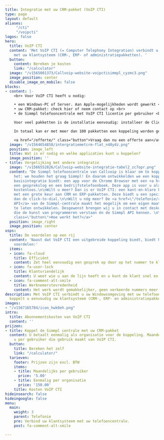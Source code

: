 ```yaml
---
title: Integratie met uw CRM-pakket (VoIP CTI)
type: page
layout: default
aliases: 
     "/cti"
     "/voipcti"
logos: false
hero:
  title: VoIP CTI
  content: 'Met VoIP CTI (= Computer Telephony Integration) verbindt u de Simmpl telefooncentrale
    met uw klantsysteem (CRM-, ERP- of administratiepakketten). '
  button:
    content: Bereken je kosten
    link: "/calculator"
  image: "/v1565001373/Callvoip-website-voipctisimmpl_cyzmc3.png"
  image_position: center
  disable_image_on_mobile: false
blocks:
- content: |-
    <br> Voor VoIP CTI heeft u nodig:

    • een Windows-PC of Server. Aan Apple-mogelijkheden wordt gewerkt <br>
    • uw CRM-pakket: check hier of neem contact op <br>
    • de Simmpl telefooncentrale met VoIP CTI licentie per gebruiker <br>

    Voor veel pakketten is de installatie eenvoudig: installeer de Client software per gebruiker en gebruik de CRM Configurator om de koppeling tot stand te brengen.

    In totaal kan er met meer dan 100 pakketten een koppeling worden gemaakt! Benieuwd of de telefooncentrale gekoppeld kan worden met uw pakket?

    <a href="/offerte/" class="button">Vraag dan nu een offerte aan</a>
  image: "/v1564654858/intergratiemetcrm-flat_n40ydz.png"
  position: image_left
  title: Wat is er nodig en welke applicaties kunt u koppelen?
  image_position: ''
- title: Vergelijking met andere integratie
  image: "/v1566552826/Callvoip-website-integratie-tabel2_zc7opr.png"
  content: "De Simmpl telefooncentrale van Callvoip is klaar om te koppelen!\nU weet
    het: we houden het graag Simmpl! En daarom ontwikkelden we een koppeling die een
    basisintegratie biedt: een app voor de Chrome Browser met een <a href=\"/telefonie/clicktodial/\">Click-to-Dial</a>,
    een gesprekslog en een bedrijfstelefoonboek. Deze app is voor u als Simmpl klant
    kostenloos.\n\nWilt u meer? Dan is er VoIP CTI: een kant-en-klare koppelingsmogelijkheid
    met een grote keur aan CRM en ERP-pakketten. Deze biedt u een specifiekere koppeling
    dan de click-to-dial.\n\nWilt u nóg meer? De <a href=\"/telefonie/realtime-api/\">Realtime
    API</a> van de Simmpl-centrale maakt het mogelijk om een eigen maatwerkkoppeling
    te laten ontwikkelen. Desgewenst brengen wij u in contact met deskundige programmeurs
    die de kunst van programmeren verstaan én de Simmpl API kennen. \n\n<a href=\"/ondersteuning/integraties/voip-cti-handleiding/\"
    class=\"button\">Hoe werkt het?</a>"
  position: image_right
  image_position: center
usps:
  title: De voordelen op een rij
  content: 'Naast dat VoIP CTI een uitgebreide koppeling biedt, biedt het ook de volgende
    voordelen:'
  items:
  - icon: fa-cloud
    title: Efficiënt
    content: Zet heel eenvoudig een gesprek op door op het nummer te klikken.
  - icon: fa-user-lock
    title: Klantvriendelijk
    content: U weet wie u aan de lijn heeft en u kunt de klant snel en efficiënt helpen.
  - icon: fa-comment-alt-smile
    title: Werknemerstevredenheid
    content: Het werk wordt gemakkelijker, geen verkeerde nummers meer!
description: Met VoIP CTI verbindt u uw Windowsomgeving met uw telefoonsysteem. Zo
  koppelt u eenvoudig uw klantsysteem (CRM-, ERP- en administratiepakketten).
images:
- "/v1567165784/icon_hwk0eh.png"
intro:
  title: Abonnementskosten van VoIP CTI
  content: ''
prijzen:
- title: Koppel de Simmpl centrale met uw CRM-pakket
  content: U betaalt eenmalig als organisatie voor de koppeling. Maandelijks betaalt
    u per gebruiker die gebruik maakt van VoIP CTI.
  button:
    title: Bereken het zelf
    link: "/calculator/"
  tarieven:
    footer: Prijzen zijn excl. BTW
    items:
    - title: Maandelijks per gebruiker
      price: '5.00'
    - title: Eenmalig per organisatie
      price: '150.00'
    title: Kosten VoIP CTI
hideinsearch: false
hideingoogle: false
menu:
  main:
    weight: 3
    parent: Telefonie
    pre: Verbind uw klantsysteem met uw telefooncentrale.
    post: fa-comment-alt-smile

---
```

